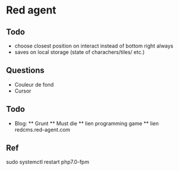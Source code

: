 # Red agent

## Todo
* choose closest position on interact instead of bottom right always
* saves on local storage (state of charachers/tiles/ etc.)

## Questions
* Couleur de fond
* Cursor

## Todo
* Blog:
** Grunt
** Must die
** lien programming game
** lien redcms.red-agent.com

## Ref
sudo systemctl restart php7.0-fpm
